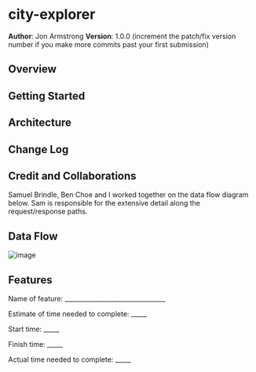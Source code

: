 # city-explorer

**Author**: Jon Armstrong
**Version**: 1.0.0 (increment the patch/fix version number if you make more commits past your first submission)

## Overview
<!-- Provide a high level overview of what this application is and why you are building it, beyond the fact that it's an assignment for this class. (i.e. What's your problem domain?) -->

## Getting Started
<!-- What are the steps that a user must take in order to build this app on their own machine and get it running? -->

## Architecture
<!-- Provide a detailed description of the application design. What technologies (languages, libraries, etc) you're using, and any other relevant design information. -->

## Change Log
<!-- Use this area to document the iterative changes made to your application as each feature is successfully implemented. Use time stamps. Here's an example:

01-01-2001 4:59pm - Application now has a fully-functional express server, with a GET route for the location resource. -->

## Credit and Collaborations
Samuel Brindle, Ben Choe and I worked together on the data flow diagram below.  Sam is responsible for the extensive detail along the request/response paths.
<!-- Give credit (and a link) to other people or resources that helped you build this application. -->

## Data Flow
![image](https://user-images.githubusercontent.com/99553506/168688021-bf0118ac-2d20-4be2-8d32-cbc71621a343.png)

## Features
Name of feature: ________________________________

Estimate of time needed to complete: _____

Start time: _____

Finish time: _____

Actual time needed to complete: _____
